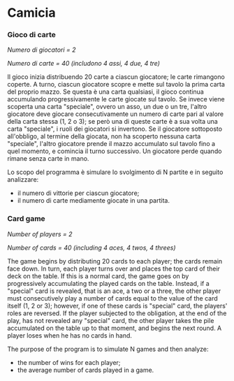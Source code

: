 # Camicia

### Gioco di carte

*Numero di giocatori = 2*

*Numero di carte = 40 (includono 4 assi, 4 due, 4 tre)*

Il gioco inizia distribuendo 20 carte a ciascun giocatore; le carte rimangono coperte. A turno, ciascun giocatore scopre e mette sul tavolo la prima carta del proprio mazzo. Se questa è una carta qualsiasi, il gioco continua accumulando progressivamente le carte giocate sul tavolo. Se invece viene scoperta una carta "speciale", ovvero un asso, un due o un tre, l'altro giocatore deve giocare consecutivamente un numero di carte pari al valore della carta stessa (1, 2 o 3); se però una di queste carte è a sua volta una carta "speciale", i ruoli dei giocatori si invertono. Se il giocatore sottoposto all'obbligo, al termine della giocata, non ha scoperto nessuna carta "speciale", l'altro giocatore prende il mazzo accumulato sul tavolo fino a quel momento, e comincia il turno successivo. Un giocatore perde quando rimane senza carte in mano.

Lo scopo del programma è simulare lo svolgimento di N partite e in seguito analizzare:
- il numero di vittorie per ciascun giocatore;
- il numero di carte mediamente giocate in una partita.

### Card game

*Number of players = 2*

*Number of cards = 40 (including 4 aces, 4 twos, 4 threes)*

The game begins by distributing 20 cards to each player; the cards remain face down. In turn, each player turns over and places the top card of their deck on the table. If this is a normal card, the game goes on by progressively accumulating the played cards on the table. Instead, if a "special" card is revealed, that is an ace, a two or a three, the other player must consecutively play a number of cards equal to the value of the card itself (1, 2 or 3); however, if one of these cards is "special" card, the players' roles are reversed. If the player subjected to the obligation, at the end of the play, has not revealed any "special" card, the other player takes the pile accumulated on the table up to that moment, and begins the next round. A player loses when he has no cards in hand.

The purpose of the program is to simulate N games and then analyze:
- the number of wins for each player;
- the average number of cards played in a game.
